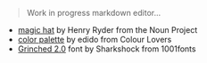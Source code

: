 

> Work in progress markdown editor...

* [magic hat][magic-hat] by Henry Ryder from the Noun Project
* [color palette][color-palette] by edido from Colour Lovers
* [Grinched 2.0][grinched-font] font by Sharkshock from 1001fonts

[grinched-font]: http://www.1001fonts.com/grinched-2-0-font.html
[magic-hat]: https://thenounproject.com/term/magic-hat/120641
[color-palette]: http://www.colourlovers.com/palette/1397464/cat_in_the_hat_APC





